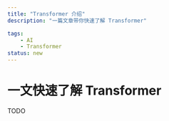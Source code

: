 ```yaml
---
title: "Transformer 介绍"
description: "一篇文章带你快速了解 Transformer"

tags: 
    - AI
    - Transformer
status: new
---
```


# 一文快速了解 Transformer

TODO